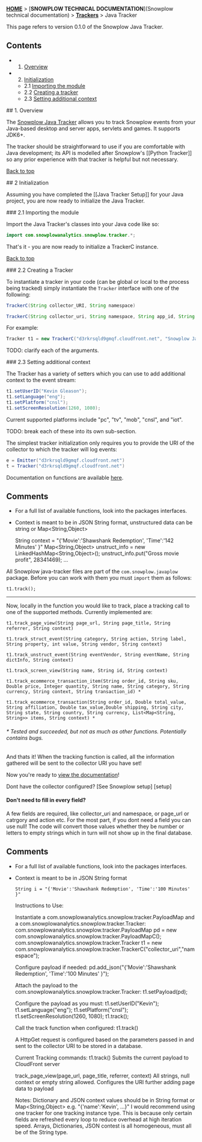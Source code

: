 <a name="top" />

[**HOME**](Home) > [**SNOWPLOW TECHNICAL DOCUMENTATION**](Snowplow technical documentation) > [**Trackers**](trackers) > Java Tracker

This page refers to version 0.1.0 of the Snowplow Java Tracker.

## Contents

- 1. [Overview](#overview)  
- 2. [Initialization](#init)  
  - 2.1 [Importing the module](#importing)
  - 2.2 [Creating a tracker](#create-tracker)
  - 2.3 [Setting additional context](#add-context)

<a name="overview" />
## 1. Overview

The [Snowplow Java Tracker](https://github.com/snowplow/snowplow-java-tracker) allows you to track Snowplow events from your Java-based desktop and server apps, servlets and games. It supports JDK6+.

The tracker should be straightforward to use if you are comfortable with Java development; its API is modelled after Snowplow's [[Python Tracker]] so any prior experience with that tracker is helpful but not necessary.

[Back to top](#top)

<a name="init" />
## 2 Initialization

Assuming you have completed the [[Java Tracker Setup]] for your Java project, you are now ready to initialize the Java Tracker.

<a name="importing" />
### 2.1 Importing the module

Import the Java Tracker's classes into your Java code like so:

```java
import com.snowplowanalytics.snowplow.tracker.*;
```

That's it - you are now ready to initialize a TrackerC instance. 

[Back to top](#top)

<a name="create-tracker" />
### 2.2 Creating a Tracker

To instantiate a tracker in your code (can be global or local to the process being tracked) simply instantiate the `Tracker` interface with one of the following:

```java
TrackerC(String collector_URI, String namespace)

TrackerC(String collector_uri, String namespace, String app_id, String context_vendor, boolean base64_encode, boolean enable_contracts)
```

For example:

```java
Tracker t1 = new TrackerC("d3rkrsqld9gmqf.cloudfront.net", "Snowplow Java Tracker Test", "testing_app", "com.snowplow", true, true);
```

TODO: clarify each of the arguments.

<a name="add-context" />
### 2.3 Setting additional context

The Tracker has a variety of setters which you can use to add additional context to the event stream: 

```java
t1.setUserID("Kevin Gleason"); 
t1.setLanguage("eng");
t1.setPlatform("cnsl");
t1.setScreenResolution(1260, 1080);
```

Current supported platforms include "pc", "tv", "mob", "cnsl", and "iot".

TODO: break each of these into its own sub-section.

The simplest tracker initialization only requires you to provide the URI of the collector to which the tracker will log events:

```java
e = Emitter("d3rkrsqld9gmqf.cloudfront.net")
t = Tracker("d3rkrsqld9gmqf.cloudfront.net")
```

Documentation on functions are available [here][documentation]. 

## Comments



- For a full list of available functions, look into the packages interfaces.
- Context is meant to be in JSON String format, unstructured data can be string or Map<String,Object>

	String context = "{'Movie':'Shawshank Redemption', 'Time':'142 Minutes' }"
	Map<String,Object> unstruct_info = new LinkedHashMap<String,Object>();
	unstruct_info.put("Gross movie profit", 28341469);
	...


All Snowplow java-tracker files are part of the `com.snowplow.javaplow` package. Before you can work with them you must `import` them as follows:






    t1.track();

----

Now, locally in the function you would like to track, place a tracking call to one of the supported methods. Currently implemented are:

    t1.track_page_view(String page_url, String page_title, String referrer, String context)

    t1.track_struct_event(String category, String action, String label, String property, int value, String vendor, String context)

    t1.track_unstruct_event(String eventVendor, String eventName, String dictInfo, String context)

    t1.track_screen_view(String name, String id, String context)

    t1.track_ecommerce_transaction_item(String order_id, String sku, Double price, Integer quantity, String name, String category, String currency, String context, String transaction_id) *

    t1.track_ecommerce_transaction(String order_id, Double total_value, String affiliation, Double tax_value,Double shipping, String city, String state, String country, String currency, List<Map<String, String>> items, String context) *

###### * Tested and succeeded, but not as much as other functions. Potentially contains bugs.

And thats it! When the tracking function is called, all the information gathered will be sent to the collector URI you have set!

Now you're ready to [view the documentation][documentation]!

Dont have the collector configured? [See Snowplow setup] [setup]

#### Don't need to fill in every field?

A few fields are required, like collector_uri and namespace, or page_url or catrgory and action etc. For the most part, if you dont need a field you can use null! The code will convert those values whether they be number or letters to empty strings which in turn will not show up in the final database.

## Comments

- For a full list of available functions, look into the packages interfaces.
- Context is meant to be in JSON String format

    `String i = "{'Movie':'Shawshank Redemption', 'Time':'100 Minutes' }"`


    Instructions to Use:

     Instantiate a com.snowplowanalytics.snowplow.tracker.PayloadMap and a com.snowplowanalytics.snowplow.tracker.Tracker:
      com.snowplowanalytics.snowplow.tracker.PayloadMap pd = new com.snowplowanalytics.snowplow.tracker.PayloadMapC();
      com.snowplowanalytics.snowplow.tracker.Tracker t1 = new com.snowplowanalytics.snowplow.tracker.TrackerC("collector_uri","namespace");

     Configure payload if needed:
      pd.add_json("{'Movie':'Shawshank Redemption', 'Time':'100 Minutes' }");

     Attach the payload to the com.snowplowanalytics.snowplow.tracker.Tracker:
      t1.setPayload(pd);

     Configure the payload as you must:
      t1.setUserID("Kevin");
      t1.setLanguage("eng");
      t1.setPlatform("cnsl");
      t1.setScreenResolution(1260, 1080);
      t1.track();

     Call the track function when configured:
      t1.track()

    A HttpGet request is configured based on the parameters passed in
     and sent to the collector URI to be stored in a database.



    Current Tracking commands:
     t1.track()
       Submits the current payload to CloudFront server

     track_page_view(page_url, page_title, referrer, context)
       All strings, null context or empty string allowed.
       Configures the URI further adding page data to payload

    Notes:
     Dictionary and JSON context values should be in String format or Map<String,Object> e.g. "{'name':'Kevin', ...}"
     I would recommend using one tracker for one tracking instance type.
       This is because only certain fields are refreshed every loop to reduce overhead at high iteration speed.
     Arrays, Dictionaries, JSON contest is all homogeneous, must all be of the String type.

[documentation]: https://gleasonk.github.io/Saggezza/JavaDoc/index.html
